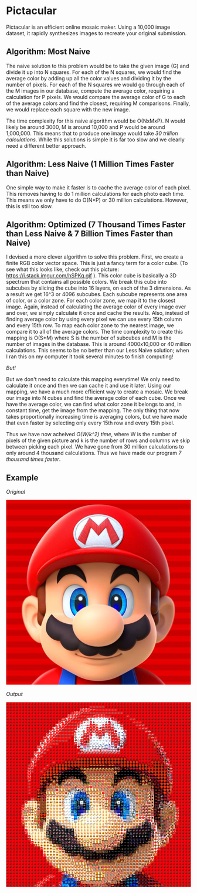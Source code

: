 # Pictacular 

Pictacular is an efficient online mosaic maker. 
Using a 10,000 image dataset, it rapidly synthesizes images to recreate your original submission. 

## Algorithm: Most Naive
The naive solution to this problem would be to take the given image (G) and divide it up into N squares. For each of the N squares, we would find the average color by adding up all the color values and dividing it by the number of pixels. For each of the N squares we would go through each of the M images in our database, compute the average color, requiring a calculation for P pixels. We would compare the average color of G to each of the average colors and find the closest, requiring M comparisons. Finally, we would replace each square with the new image.

The time complexity for this naive algorithm would be O(NxMxP). N would likely be around 3000, M is around 10,000 and P would be around 1,000,000. This means that to produce one image would take *30 trillion calculations*. While this solutions is simple it is far too slow and we clearly need a different better approach.

## Algorithm: Less Naive (1 Million Times Faster than Naive)

One simple way to make it faster is to cache the average color of each pixel. This removes having to do 1 million calculations for each photo each time. This means we only have to do O(N*P) or 30 million calculations. However, this is still too slow. 

## Algorithm: Optimized (7 Thousand Times Faster than Less Naive & 7 Billion Times Faster than Naive)
I devised a more clever algorithm to solve this problem. First, we create a finite RGB color vector space. This is just a fancy term for a color cube. (To see what this looks like, check out this picture: https://i.stack.imgur.com/hSPKq.gif ).
This color cube is basically a 3D spectrum that contains all possible colors. We break this cube into subcubes by slicing the cube into 16 layers, on each of the 3 dimensions. As a result we get 16^3 or 4096 subcubes. Each subcube represents one area of color, or a color zone. For each color zone, we map it to the closest image. Again, instead of calculating the average color of every image over and over, we simply calculate it once and cache the results. Also, instead of finding average color by using every pixel we can use every 15th column and every 15th row. To map each color zone to the nearest image, we compare it to all of the average colors. The time complexity to create this mapping is O(S*M) where S is the number of subcubes and M is the number of images in the database. This is around 4000x10,000 or 40 million calculations. This seems to be no better than our Less Naive solution; when I ran this on my computer it took several minutes to finish computing! 

*But!*

But we don't need to calculate this mapping everytime! We only need to calculate it once and then we can cache it and use it later. Using our mapping, we have a much more efficient way to create a mosaic. We break our image into N cubes and find the average color of each cube. Once we have the average color, we can find what color zone it belongs to and, in constant time, get the image from the mapping. The only thing that now takes proportionally increasing time is averaging colors, but we have made that even faster by selecting only every 15th row and every 15th pixel. 


Thus we have now acheived *O(W/k^2) time*, where W is the number of pixels of the given picture and k is the number of rows and columns we skip between picking each pixel. We have gone from 30 million calculations to only around 4 thousand calculations. Thus we have made our program *7 thousand times faster*.

## Example

*Original*

<img src="static/orig.jpg" width="600">

*Output*

<img src="static/better.png" width="600">
